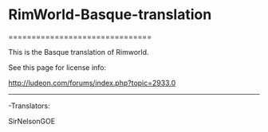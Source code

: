 # RimWorld-Basque-translation
===============================

This is the Basque translation of Rimworld.

See this page for license info:

http://ludeon.com/forums/index.php?topic=2933.0

--------------------

-Translators:

SirNelsonGOE
